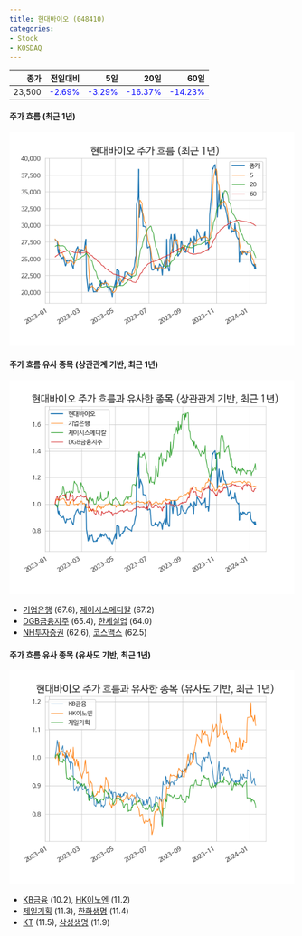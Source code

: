 ```yaml
---
title: 현대바이오 (048410)
categories:
- Stock
- KOSDAQ
---
```


|종가|전일대비|5일|20일|60일|
|---:|-------:|--:|---:|---:|
|23,500|<span style="color: blue">-2.69%</span>|<span style="color: blue">-3.29%</span>|<span style="color: blue">-16.37%</span>|<span style="color: blue">-14.23%</span>|

<!-- more -->

#### 주가 흐름 (최근 1년)
![048410](/assets/images/stock/048410.png)


#### 주가 흐름 유사 종목 (상관관계 기반, 최근 1년)
![048410](/assets/images/stock/048410_corr.png)
- [기업은행](/024110/) (67.6), [제이시스메디칼](/287410/) (67.2)
- [DGB금융지주](/139130/) (65.4), [한세실업](/105630/) (64.0)
- [NH투자증권](/005940/) (62.6), [코스맥스](/192820/) (62.5)


#### 주가 흐름 유사 종목 (유사도 기반, 최근 1년)
![048410](/assets/images/stock/048410_sim.png)
- [KB금융](/105560/) (10.2), [HK이노엔](/195940/) (11.2)
- [제일기획](/030000/) (11.3), [한화생명](/088350/) (11.4)
- [KT](/030200/) (11.5), [삼성생명](/032830/) (11.9)